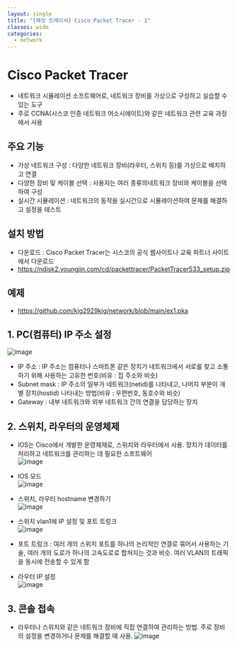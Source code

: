 ```yaml
---
layout: single
title: "[패킷 트레이서] Cisco Packet Tracer - 1"
classes: wide
categories:
  - network
---  
```


# Cisco Packet Tracer
 - 네트워크 시뮬레이션 소프트웨어로, 네트워크 장비를 가상으로 구성하고 실습할 수 있는 도구
 - 주로 CCNA(시스코 인증 네트워크 어소시에이트)와 같은 네트워크 관련 교육 과정에서 사용

## 주요 기능
 - 가상 네트워크 구성 : 다양한 네트워크 장비(라우터, 스위치 등)를 가상으로 배치하고 연결
 - 다양한 장비 및 케이블 선택 : 사용자는 여러 종류의네트워크 장비와 케이블을 선택하여 구성
 - 실시간 시뮬레이션 : 네트워크의 동작을 실시간으로 시뮬레이션하여 문제를 해결하고 설정을 테스트

## 설치 방법
 - 다운로드 : Cisco Packet Tracer는 시스코의 공식 웹사이트나 교육 파트너 사이트에서 다운로드
 -  https://ndisk2.youngjin.com/cd/packettracer/PacketTracer533_setup.zip


## 예제
 - https://github.com/kig2929kig/network/blob/main/ex1.pka


## 1. PC(컴퓨터) IP 주소 설정
![image](https://github.com/user-attachments/assets/b5b39513-91db-477a-bf6a-f9723309d78a)

 - IP 주소 : IP 주소는 컴퓨터나 스마트폰 같은 장치가 네트워크에서 서로를 찾고 소통하기 위해 사용하는 고유한 번호(비유 : 집 주소와 비슷)
 - Subnet mask : IP 주소의 일부가 네트워크(netid)를 나타내고, 나머지 부분이 개별 장치(hostid) 나타내는 방법(비유 : 우편번호, 동호수와 비슷)
 - Gateway : 내부 네트워크와 외부 네트워크 간의 연결을 담당하는 장치

## 2. 스위치, 라우터의 운영체제
 - IOS는 Cisco에서 개발한 운영체제로, 스위치와 라우터에서 사용. 장치가 데이터를 처리하고 네트워크를 관리하는 데 필요한 소프트웨어  
![image](https://github.com/user-attachments/assets/06f94660-2ecb-4e00-918b-322849eccd9a)

 - IOS 모드  
![image](https://github.com/user-attachments/assets/fdc17193-83d4-4154-b063-94a33ad7c7c5)

 - 스위치, 라우터 hostname 변경하기      
![image](https://github.com/user-attachments/assets/b3b01091-cf43-4ea2-b48f-c55e394802e8)

 - 스위치 vlan1에 IP 설정 및 포트 트렁크  
![image](https://github.com/user-attachments/assets/42f8c88b-c1f1-4ba0-919d-eeafd4ad4133)
 - 포트 트렁크 : 여러 개의 스위치 포트를 하나의 논리적인 연결로 묶어서 사용하는 기술, 여러 개의 도로가 하나의 고속도로로 합쳐지는 것과 비슷. 여러 VLAN의 트래픽을 동시에 전송할 수 있게 함  

- 라우터 IP 설정  
![image](https://github.com/user-attachments/assets/637cbf42-a004-49b5-bcc5-55957e8791ba)

## 3. 콘솔 접속 
  - 라우터나 스위치와 같은 네트워크 장비에 직접 연결하여 관리하는 방법. 주로 장비의 설정을 변경하거나 문제를 해결할 때 사용.
![image](https://github.com/user-attachments/assets/12d8fffd-2006-491b-8a84-ab4874586118)






